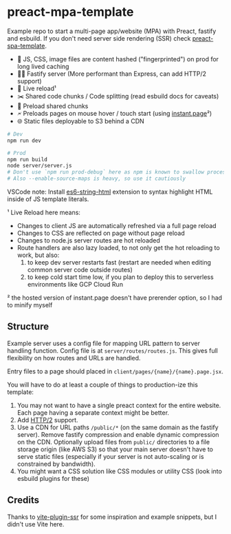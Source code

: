 # preact-mpa-template

Example repo to start a multi-page app/website (MPA) with Preact, fastify and esbuild. If you don't need server side rendering (SSR) check [preact-spa-template](https://github.com/Munawwar/preact-spa-template).

- <span aria-hidden>🐢</span> JS, CSS, image files are content hashed ("fingerprinted") on prod for long lived caching
- <span aria-hidden>🤵‍♂️</span> Fastify server (More performant than Express, can add HTTP/2 support)
- <span aria-hidden>🔄</span> Live reload¹
- <span aria-hidden>✂️</span> Shared code chunks / Code splitting (read esbuild docs for caveats)
- <span aria-hidden>🚀</span> Preload shared chunks
- <span aria-hidden>🗲</span> Preloads pages on mouse hover / touch start (using [instant.page](https://instant.page/)²)
- <span aria-hidden>🌐</span> Static files deployable to S3 behind a CDN

```sh
# Dev
npm run dev

# Prod
npm run build
node server/server.js
# Don't use `npm run prod-debug` here as npm is known to swallow process signals
# Also --enable-source-maps is heavy, so use it cautiously
```

VSCode note: Install [es6-string-html](https://marketplace.visualstudio.com/items?itemName=Tobermory.es6-string-html) extension to syntax highlight HTML inside of JS template literals.

¹ Live Reload here means:
- Changes to client JS are automatically refreshed via a full page reload
- Changes to CSS are reflected on page without page reload
- Changes to node.js server routes are hot reloaded
- Route handlers are also lazy loaded, to not only get the hot reloading to work, but also:
  1. to keep dev server restarts fast (restart are needed when editing common server code outside routes)
  2. to keep cold start time low, if you plan to deploy this to serverless environments like GCP Cloud Run

² the hosted version of instant.page doesn't have prerender option, so I had to minify myself

## Structure

Example server uses a config file for mapping URL pattern to server handling function. Config file is at `server/routes/routes.js`. This gives full flexibility on how routes and URLs are handled.

Entry files to a page should placed in `client/pages/{name}/{name}.page.jsx`.


You will have to do at least a couple of things to production-ize this template:
1. You may not want to have a single preact context for the entire website. Each page having a separate context might be better.
2. Add [HTTP/2](https://fastify.dev/docs/latest/Reference/HTTP2/) support.
3. Use a CDN for URL paths `/public/*` (on the same domain as the fastify server). Remove fastify compression and enable dynamic compression on the CDN. Optionally upload files from `public/` directories to a file storage origin (like AWS S3) so that your main server doesn't have to serve static files (especially if your server is not auto-scaling or is constrained by bandwidth).
4. You might want a CSS solution like CSS modules or utility CSS (look into esbuild plugins for these)

## Credits

Thanks to [vite-plugin-ssr](https://vite-plugin-ssr.com/) for some inspiration and example snippets, but I didn't use Vite here.
